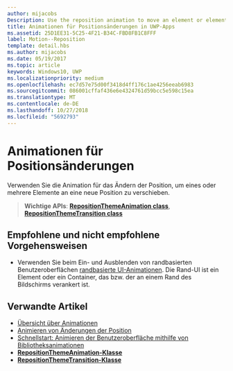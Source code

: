 ```yaml
---
author: mijacobs
Description: Use the reposition animation to move an element or elements into a new position.
title: Animationen für Positionsänderungen in UWP-Apps
ms.assetid: 25D1EE31-5C25-4F21-B34C-FBD8FB1C8FFF
label: Motion--Reposition
template: detail.hbs
ms.author: mijacobs
ms.date: 05/19/2017
ms.topic: article
keywords: Windows10, UWP
ms.localizationpriority: medium
ms.openlocfilehash: ec7d57e75d00f3418d4ff176c1ae4256eeab6983
ms.sourcegitcommit: 086001cffaf436e6e4324761d59bcc5e598c15ea
ms.translationtype: MT
ms.contentlocale: de-DE
ms.lasthandoff: 10/27/2018
ms.locfileid: "5692793"
---
```

# <a name="reposition-animations"></a>Animationen für Positionsänderungen



Verwenden Sie die Animation für das Ändern der Position, um eines oder mehrere Elemente an eine neue Position zu verschieben.

> **Wichtige APIs**: [**RepositionThemeAnimation class**](https://msdn.microsoft.com/library/windows/apps/br210421), [**RepositionThemeTransition class**](https://msdn.microsoft.com/library/windows/apps/br210429)

## <a name="dos-and-donts"></a>Empfohlene und nicht empfohlene Vorgehensweisen


-   Verwenden Sie beim Ein- und Ausblenden von randbasierten Benutzeroberflächen [randbasierte UI-Animationen](motion-edgebased.md). Die Rand-UI ist ein Element oder ein Container, das bzw. der an einem Rand des Bildschirms verankert ist.


## <a name="related-articles"></a>Verwandte Artikel

* [Übersicht über Animationen](https://msdn.microsoft.com/library/windows/apps/mt187350)
* [Animieren von Änderungen der Position](https://msdn.microsoft.com/library/windows/apps/xaml/jj649434)
* [Schnellstart: Animieren der Benutzeroberfläche mithilfe von Bibliotheksanimationen](https://msdn.microsoft.com/library/windows/apps/xaml/hh452703)
* [**RepositionThemeAnimation-Klasse**](https://msdn.microsoft.com/library/windows/apps/br210421)
* [**RepositionThemeTransition-Klasse**](https://msdn.microsoft.com/library/windows/apps/br210429)


 




